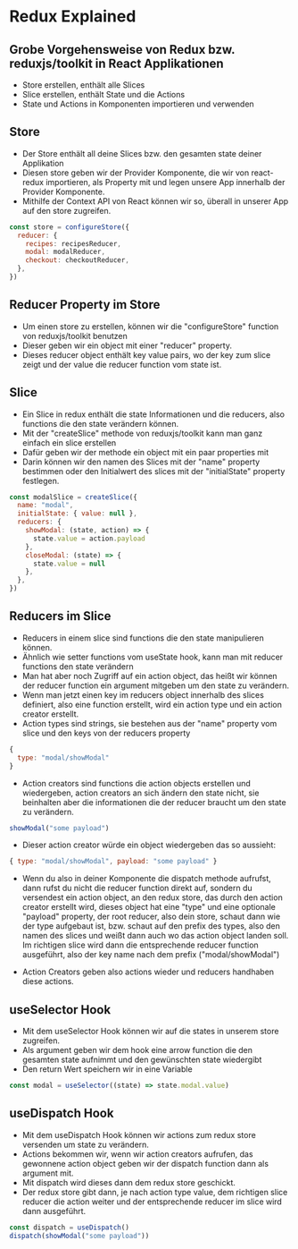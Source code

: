 # Redux Explained

## Grobe Vorgehensweise von Redux bzw. reduxjs/toolkit in React Applikationen

- Store erstellen, enthält alle Slices
- Slice erstellen, enthält State und die Actions
- State und Actions in Komponenten importieren und verwenden

## Store

- Der Store enthält all deine Slices bzw. den gesamten state deiner Applikation
- Diesen store geben wir der Provider Komponente, die wir von react-redux importieren, als Property mit und legen unsere App innerhalb der Provider Komponente.
- Mithilfe der Context API von React können wir so, überall in unserer App auf den store zugreifen.

```js
const store = configureStore({
  reducer: {
    recipes: recipesReducer,
    modal: modalReducer,
    checkout: checkoutReducer,
  },
})
```

## Reducer Property im Store

- Um einen store zu erstellen, können wir die "configureStore" function von reduxjs/toolkit benutzen
- Dieser geben wir ein object mit einer "reducer" property.
- Dieses reducer object enthält key value pairs, wo der key zum slice zeigt und der value die reducer function vom state ist.

## Slice

- Ein Slice in redux enthält die state Informationen und die reducers, also functions die den state verändern können.
- Mit der "createSlice" methode von reduxjs/toolkit kann man ganz einfach ein slice erstellen
- Dafür geben wir der methode ein object mit ein paar properties mit
- Darin können wir den namen des Slices mit der "name" property bestimmen oder den Initialwert des slices mit der "initialState" property festlegen.

```js
const modalSlice = createSlice({
  name: "modal",
  initialState: { value: null },
  reducers: {
    showModal: (state, action) => {
      state.value = action.payload
    },
    closeModal: (state) => {
      state.value = null
    },
  },
})
```

## Reducers im Slice

- Reducers in einem slice sind functions die den state manipulieren können.
- Ähnlich wie setter functions vom useState hook, kann man mit reducer functions den state verändern
- Man hat aber noch Zugriff auf ein action object, das heißt wir können der reducer function ein argument mitgeben um den state zu verändern.
- Wenn man jetzt einen key im reducers object innerhalb des slices definiert, also eine function erstellt, wird ein action type und ein action creator erstellt.
- Action types sind strings, sie bestehen aus der "name" property vom slice und den keys von der reducers property

```js
{
  type: "modal/showModal"
}
```

- Action creators sind functions die action objects erstellen und wiedergeben, action creators an sich ändern den state nicht, sie beinhalten aber die informationen die der reducer braucht um den state zu verändern.

```js
showModal("some payload")
```

- Dieser action creator würde ein object wiedergeben das so aussieht:

```js
{ type: "modal/showModal", payload: "some payload" }
```

- Wenn du also in deiner Komponente die dispatch methode aufrufst, dann rufst du nicht die reducer function direkt auf, sondern du versendest ein action object, an den redux store, das durch den action creator erstellt wird, dieses object hat eine "type" und eine optionale "payload" property, der root reducer, also dein store, schaut dann wie der type aufgebaut ist, bzw. schaut auf den prefix des types, also den namen des slices und weißt dann auch wo das action object landen soll. Im richtigen slice wird dann die entsprechende reducer function ausgeführt, also der key name nach dem prefix ("modal/showModal")

- Action Creators geben also actions wieder und reducers handhaben diese actions.

## useSelector Hook

- Mit dem useSelector Hook können wir auf die states in unserem store zugreifen.
- Als argument geben wir dem hook eine arrow function die den gesamten state aufnimmt und den gewünschten state wiedergibt
- Den return Wert speichern wir in eine Variable

```js
const modal = useSelector((state) => state.modal.value)
```

## useDispatch Hook

- Mit dem useDispatch Hook können wir actions zum redux store versenden um state zu verändern.
- Actions bekommen wir, wenn wir action creators aufrufen, das gewonnene action object geben wir der dispatch function dann als argument mit.
- Mit dispatch wird dieses dann dem redux store geschickt.
- Der redux store gibt dann, je nach action type value, dem richtigen slice reducer die action weiter und der entsprechende reducer im slice wird dann ausgeführt.

```js
const dispatch = useDispatch()
dispatch(showModal("some payload"))
```
